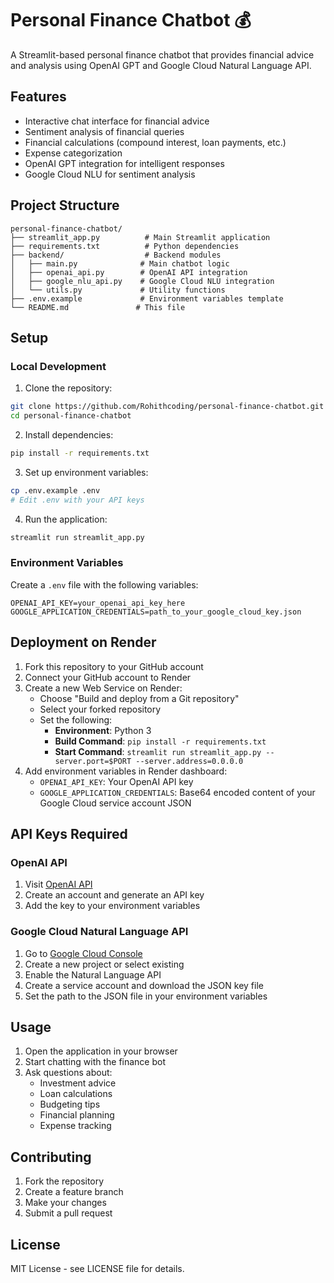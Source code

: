 # Personal Finance Chatbot 💰

A Streamlit-based personal finance chatbot that provides financial advice and analysis using OpenAI GPT and Google Cloud Natural Language API.

## Features

- Interactive chat interface for financial advice
- Sentiment analysis of financial queries
- Financial calculations (compound interest, loan payments, etc.)
- Expense categorization
- OpenAI GPT integration for intelligent responses
- Google Cloud NLU for sentiment analysis

## Project Structure

```
personal-finance-chatbot/
├── streamlit_app.py          # Main Streamlit application
├── requirements.txt          # Python dependencies
├── backend/                  # Backend modules
│   ├── main.py              # Main chatbot logic
│   ├── openai_api.py        # OpenAI API integration
│   ├── google_nlu_api.py    # Google Cloud NLU integration
│   └── utils.py             # Utility functions
├── .env.example             # Environment variables template
└── README.md               # This file
```

## Setup

### Local Development

1. Clone the repository:
```bash
git clone https://github.com/Rohithcoding/personal-finance-chatbot.git
cd personal-finance-chatbot
```

2. Install dependencies:
```bash
pip install -r requirements.txt
```

3. Set up environment variables:
```bash
cp .env.example .env
# Edit .env with your API keys
```

4. Run the application:
```bash
streamlit run streamlit_app.py
```

### Environment Variables

Create a `.env` file with the following variables:

```
OPENAI_API_KEY=your_openai_api_key_here
GOOGLE_APPLICATION_CREDENTIALS=path_to_your_google_cloud_key.json
```

## Deployment on Render

1. Fork this repository to your GitHub account
2. Connect your GitHub account to Render
3. Create a new Web Service on Render:
   - Choose "Build and deploy from a Git repository"
   - Select your forked repository
   - Set the following:
     - **Environment**: Python 3
     - **Build Command**: `pip install -r requirements.txt`
     - **Start Command**: `streamlit run streamlit_app.py --server.port=$PORT --server.address=0.0.0.0`
4. Add environment variables in Render dashboard:
   - `OPENAI_API_KEY`: Your OpenAI API key
   - `GOOGLE_APPLICATION_CREDENTIALS`: Base64 encoded content of your Google Cloud service account JSON

## API Keys Required

### OpenAI API
1. Visit [OpenAI API](https://platform.openai.com/api-keys)
2. Create an account and generate an API key
3. Add the key to your environment variables

### Google Cloud Natural Language API
1. Go to [Google Cloud Console](https://console.cloud.google.com/)
2. Create a new project or select existing
3. Enable the Natural Language API
4. Create a service account and download the JSON key file
5. Set the path to the JSON file in your environment variables

## Usage

1. Open the application in your browser
2. Start chatting with the finance bot
3. Ask questions about:
   - Investment advice
   - Loan calculations
   - Budgeting tips
   - Financial planning
   - Expense tracking

## Contributing

1. Fork the repository
2. Create a feature branch
3. Make your changes
4. Submit a pull request

## License

MIT License - see LICENSE file for details.
